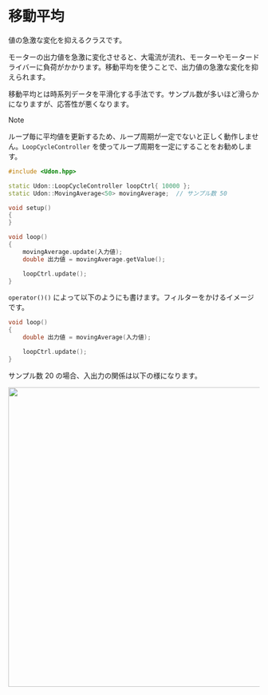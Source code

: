 # 移動平均

値の急激な変化を抑えるクラスです。

モーターの出力値を急激に変化させると、大電流が流れ、モーターやモータードライバーに負荷がかかります。移動平均を使うことで、出力値の急激な変化を抑えられます。

移動平均とは時系列データを平滑化する手法です。サンプル数が多いほど滑らかになりますが、応答性が悪くなります。

> [!NOTE]
> 
> ループ毎に平均値を更新するため、ループ周期が一定でないと正しく動作しません。`LoopCycleController` を使ってループ周期を一定にすることをお勧めします。

```cpp
#include <Udon.hpp>

static Udon::LoopCycleController loopCtrl{ 10000 };
static Udon::MovingAverage<50> movingAverage;  // サンプル数 50

void setup()
{
}

void loop()
{
    movingAverage.update(入力値);
    double 出力値 = movingAverage.getValue();

    loopCtrl.update();
}
```

`operator()()` によって以下のようにも書けます。フィルターをかけるイメージです。

```cpp
void loop()
{
    double 出力値 = movingAverage(入力値);

    loopCtrl.update();
}
```

サンプル数 20 の場合、入出力の関係は以下の様になります。

<img width="600px" src="https://github.com/udonrobo/UdonLibrary/assets/91818705/7ecee0be-40ea-42df-9706-72bfa54a2713"/>
